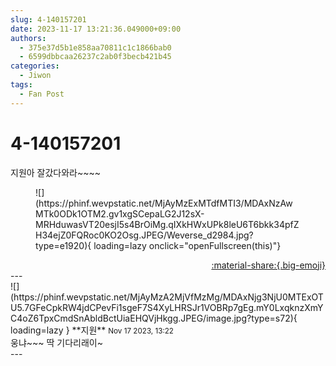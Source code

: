 ```yaml
---
slug: 4-140157201
date: 2023-11-17 13:21:36.049000+09:00
authors:
  - 375e37d5b1e858aa70811c1c1866bab0
  - 6599dbbcaa26237c2ab0f3becb421b45
categories:
  - Jiwon
tags:
  - Fan Post
---
```


# 4-140157201

<div class="post-container" markdown="1">
<div class="content-container md-sidebar__scrollwrap" markdown="1">

지원아 잘갔다와라~~~~
<figure markdown="1">
![](https://phinf.wevpstatic.net/MjAyMzExMTdfMTI3/MDAxNzAwMTk0ODk1OTM2.gv1xgSCepaLG2J12sX-MRHduwasVT20esjI5s4BrOiMg.qIXkHWxUPk8leU6T6bkk34pfZH34ejZ0FQRoc0KO2Osg.JPEG/Weverse_d2984.jpg?type=e1920){ loading=lazy onclick="openFullscreen(this)"}
</figure>


</div>
</div>

<div style="text-align: right;" markdown="1">
<a href="https://weverse.io/fromis9/fanpost/4-140157201" style="text-align: right;">:material-share:{.big-emoji}</a>
</div>
---

<div class="comments-container md-sidebar__scrollwrap" markdown="1">
<div class="comment" markdown="1">
<div class='id-container' markdown="1">
![](https://phinf.wevpstatic.net/MjAyMzA2MjVfMzMg/MDAxNjg3NjU0MTExOTU5.7GFeCpkRW4jdCPevFi1sgeF7S4XyLHRSJr1VOBRp7gEg.mY0LxqknzXmYC4oZ6TpxCmdSnAbldBctUiaEHQVjHkgg.JPEG/image.jpg?type=s72){ loading=lazy }
**<span class="artist">지원</span>** <small>Nov 17 2023, 13:22</small><br>
</div>
<div class='comment-body' markdown="1">
웅냐~~~ 딱 기다리래이~
</div>
</div>
</div>
---
